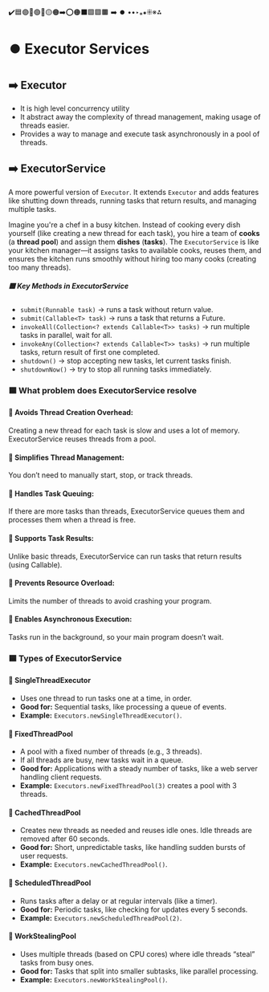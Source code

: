 ✔️🟦🟣🔵🟢🔴🟡🟠➡️⭕🟠⬛🟩🟪🟫 ➡️ ⏺️ ••‣⁎⁕⁜※⁂

# ⏺️ Executor Services

## ➡️ Executor

- It is high level concurrency utility
- It abstract away the complexity of thread management, making usage of threads easier.
- Provides a way to manage and execute task asynchronously in a pool of threads.

## ➡️ ExecutorService

A more powerful version of `Executor`. It extends `Executor` and adds features like shutting down threads, running tasks that return results, and managing multiple tasks.

Imagine you're a chef in a busy kitchen. Instead of cooking every dish yourself (like creating a new thread for each task), you hire a team of **cooks** (a **thread pool**) and assign them **dishes** (**tasks**). The `ExecutorService` is like your kitchen manager—it assigns tasks to available cooks, reuses them, and ensures the kitchen runs smoothly without hiring too many cooks (creating too many threads).

##### 🟦 Key Methods in ExecutorService

- `submit(Runnable task)` → runs a task without return value.
- `submit(Callable<T> task)` → runs a task that returns a Future<T>.
- `invokeAll(Collection<? extends Callable<T>> tasks)` → run multiple tasks in parallel, wait for all.
- `invokeAny(Collection<? extends Callable<T>> tasks)` → run multiple tasks, return result of first one completed.
- `shutdown()` → stop accepting new tasks, let current tasks finish.
- `shutdownNow()` → try to stop all running tasks immediately.

### 🟦 What problem does ExecutorService resolve

#### 🔵 Avoids Thread Creation Overhead:

Creating a new thread for each task is slow and uses a lot of memory. ExecutorService reuses threads from a pool.

#### 🔵 Simplifies Thread Management:

You don’t need to manually start, stop, or track threads.

#### 🔵 Handles Task Queuing:

If there are more tasks than threads, ExecutorService queues them and processes them when a thread is free.

#### 🔵 Supports Task Results:

Unlike basic threads, ExecutorService can run tasks that return results (using Callable).

#### 🔵 Prevents Resource Overload:

Limits the number of threads to avoid crashing your program.

#### 🔵 Enables Asynchronous Execution:

Tasks run in the background, so your main program doesn’t wait.

### 🟦 Types of ExecutorService

#### 🔵 SingleThreadExecutor

- Uses one thread to run tasks one at a time, in order.
- **Good for:** Sequential tasks, like processing a queue of events.
- **Example:** `Executors.newSingleThreadExecutor()`.

#### 🔵 FixedThreadPool

- A pool with a fixed number of threads (e.g., 3 threads).
- If all threads are busy, new tasks wait in a queue.
- **Good for:** Applications with a steady number of tasks, like a web server handling client requests.
- **Example:** `Executors.newFixedThreadPool(3)` creates a pool with 3 threads.

#### 🔵 CachedThreadPool

- Creates new threads as needed and reuses idle ones. Idle threads are removed after 60 seconds.
- **Good for:** Short, unpredictable tasks, like handling sudden bursts of user requests.
- **Example:** `Executors.newCachedThreadPool()`.

#### 🔵 ScheduledThreadPool

- Runs tasks after a delay or at regular intervals (like a timer).
- **Good for:** Periodic tasks, like checking for updates every 5 seconds.
- **Example:** `Executors.newScheduledThreadPool(2)`.

#### 🔵 WorkStealingPool

- Uses multiple threads (based on CPU cores) where idle threads “steal” tasks from busy ones.
- **Good for:** Tasks that split into smaller subtasks, like parallel processing.
- **Example:** `Executors.newWorkStealingPool()`.

